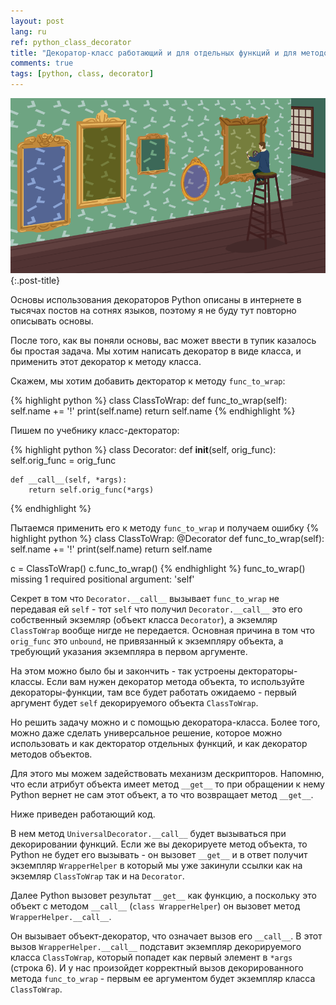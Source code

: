 ```yaml
---
layout: post
lang: ru
ref: python_class_decorator
title: "Декоратор-класс работающий и для отдельных функций и для методов объектов Python"
comments: true
tags: [python, class, decorator]
---
```

![](/images/decorators.png){:.post-title}

Основы использования декораторов Python описаны в интернете в тысячах постов на сотнях языков,
поэтому я не буду тут повторно описывать основы.

После того, как вы поняли основы, вас может ввести в тупик казалось бы простая задача.
Мы хотим написать декоратор в виде класса, и применить этот декоратор к методу класса.

Скажем, мы хотим добавить декторатор к методу `func_to_wrap`:

{% highlight python %}
class ClassToWrap:
    def func_to_wrap(self):
        self.name += '!'
        print(self.name)
        return self.name
{% endhighlight %}

Пишем по учебнику класс-декторатор:

{% highlight python %}
class Decorator:
    def __init__(self, orig_func):
        self.orig_func = orig_func

    def __call__(self, *args):
        return self.orig_func(*args)
{% endhighlight %}

Пытаемся применить его к методу `func_to_wrap` и получаем ошибку 
{% highlight python %}
class ClassToWrap:
    @Decorator
    def func_to_wrap(self):
        self.name += '!'
        print(self.name)
        return self.name
        
c = ClassToWrap()
c.func_to_wrap()
{% endhighlight %}
    func_to_wrap() missing 1 required positional argument: 'self'

Секрет в том что `Decorator.__call__` вызывает `func_to_wrap` не передавая ей `self` - тот `self` что
получил `Decorator.__call__` это его собственный экземляр (объект класса `Decorator`), а экземляр 
`ClassToWrap` вообще нигде не передается. Основная причина в том что `orig_func` это `unbound`,
не привязанный к экземпляру объекта, а требующий указания экземпляра в первом аргументе.

На этом можно было бы и закончить - так устроены дектораторы-классы. Если вам нужен декоратор метода
объекта, то используйте декораторы-функции, там все будет работать ожидаемо - первый аргумент будет `self`
декорируемого объекта `ClassToWrap`.

Но решить задачу можно и с помощью декоратора-класса. Более того, можно даже сделать универсальное решение,
которое можно использовать и как декторатор отдельных функций, и как декоратор методов объектов.

Для этого мы можем задействовать механизм дескрипторов. Напомню, что если атрибут объекта имеет метод `__get__` 
то при обращении к нему Python вернет не сам этот объект, а то что возвращает метод `__get__`.

Ниже приведен работающий код.

В нем метод `UniversalDecorator.__call__` будет вызываться при декорировании функций.
Если же вы декорируете метод объекта, то Python не будет его вызывать - он вызовет `__get__` и в ответ получит
экземпляр `WrapperHelper` в который мы уже закинули ссылки как на экземляр `ClassToWrap` так и на `Decorator`.

Далее Python вызовет результат `__get__` как функцию, а поскольку это объект с методом
`__call__` (`class WrapperHelper`) он вызовет метод
`WrapperHelper.__call__`. 

Он вызывает объект-декоратор, что означает вызов его `__call__`. В этот вызов `WrapperHelper.__call__` 
подставит экземпляр декорируемого класса `ClassToWrap`, который попадет как первый элемент в `*args` (строка
6). И у нас произойдет корректный вызов декорированного метода `func_to_wrap` - первым ее аргументом будет
экземпляр класса `ClassToWrap`. 

<script src="https://gist.github.com/andgineer/026a617528c5740da24ec984ac282ee6.js"></script>
